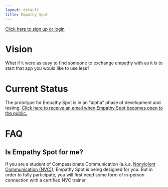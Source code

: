 ```yaml
---
layout: default
title: Empathy Spot
---
```


[Click here to sign up or login](https://www.empathyspot.org/in/)

# Vision

What if it were as easy to find someone to exchange empathy with as it is to start that app you would like to use less?

# Current Status

The prototype for Empathy Spot is in an "alpha" phase of development and testing. [Click here to receive an email when Empathy Spot becomes open to the public.](http://eepurl.com/gAHrFT) 

# FAQ

## Is Empathy Spot for me?

If you are a student of Compassionate Communication (a.k.a. [Nonviolent Communication (NVC)](http://www.nycnvc.org/our-work/)), Empathy Spot is being designed for you. But in order to fully participate, you will first need some form of in-person connection with a certified NVC trainer. 
